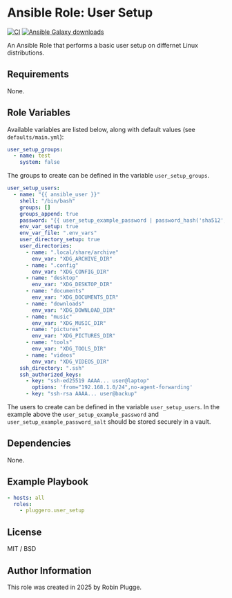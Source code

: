 # Ansible Role: User Setup

[![CI](https://github.com/pluggero/ansible-role-user-setup/actions/workflows/ci.yml/badge.svg)](https://github.com/pluggero/ansible-role-user-setup/actions/workflows/ci.yml) [![Ansible Galaxy downloads](https://img.shields.io/ansible/role/d/pluggero/user_setup?label=Galaxy%20downloads&logo=ansible&color=%23096598)](https://galaxy.ansible.com/ui/standalone/roles/pluggero/user_setup)

An Ansible Role that performs a basic user setup on differnet Linux distributions.

## Requirements

None.

## Role Variables

Available variables are listed below, along with default values (see `defaults/main.yml`):

```yaml
user_setup_groups:
  - name: test
    system: false
```

The groups to create can be defined in the variable `user_setup_groups`.

```yaml
user_setup_users:
  - name: "{{ ansible_user }}"
    shell: "/bin/bash"
    groups: []
    groups_append: true
    password: "{{ user_setup_example_password | password_hash('sha512', user_setup_example_password_salt) }}"
    env_var_setup: true
    env_var_file: ".env_vars"
    user_directory_setup: true
    user_directories:
      - name: ".local/share/archive"
        env_var: "XDG_ARCHIVE_DIR"
      - name: ".config"
        env_var: "XDG_CONFIG_DIR"
      - name: "desktop"
        env_var: "XDG_DESKTOP_DIR"
      - name: "documents"
        env_var: "XDG_DOCUMENTS_DIR"
      - name: "downloads"
        env_var: "XDG_DOWNLOAD_DIR"
      - name: "music"
        env_var: "XDG_MUSIC_DIR"
      - name: "pictures"
        env_var: "XDG_PICTURES_DIR"
      - name: "tools"
        env_var: "XDG_TOOLS_DIR"
      - name: "videos"
        env_var: "XDG_VIDEOS_DIR"
    ssh_directory: ".ssh"
    ssh_authorized_keys:
      - key: "ssh-ed25519 AAAA... user@laptop"
        options: 'from="192.168.1.0/24",no-agent-forwarding'
      - key: "ssh-rsa AAAA... user@backup"
```

The users to create can be defined in the variable `user_setup_users`.
In the example above the `user_setup_example_password` and `user_setup_example_password_salt` should be stored securely in a vault.

## Dependencies

None.

## Example Playbook

```yaml
- hosts: all
  roles:
    - pluggero.user_setup
```

## License

MIT / BSD

## Author Information

This role was created in 2025 by Robin Plugge.
